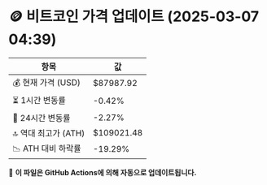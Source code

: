 # 🪙 비트코인 가격 업데이트 (2025-03-07 04:39)

| 항목                | 값 |
|--------------------|----------------|
| 💰 현재 가격 (USD) | $87987.92 |
| ⏳ 1시간 변동률    | -0.42% |
| 📆 24시간 변동률   | -2.27% |
| 🔝 역대 최고가 (ATH) | $109021.48 |
| 📉 ATH 대비 하락률 | -19.29% |

🔄 **이 파일은 GitHub Actions에 의해 자동으로 업데이트됩니다.**
